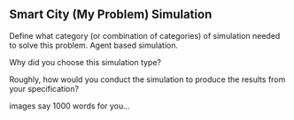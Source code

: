 ## Smart City (My Problem) Simulation

Define what category  (or combination of categories) of simulation needed to solve this problem.
Agent based simulation.

Why did you choose this simulation type?


Roughly, how would you conduct the simulation to produce the results from your specification?

images say 1000 words for you...